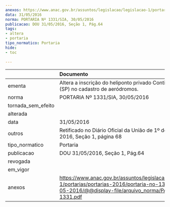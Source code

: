 ```yaml
---
anexos: https://www.anac.gov.br/assuntos/legislacao/legislacao-1/portarias/portarias-2016/portaria-no-1331-sia-30-05-2016/@@display-file/arquivo_norma/PA2016-1331.pdf
data: 31/05/2016
norma: PORTARIA Nº 1331/SIA, 30/05/2016
publicacao: DOU 31/05/2016, Seção 1, Pág.64
tags:
- altera
- portaria
tipo_normatico: Portaria
hide: 
- toc 
 
---
```


|                    | Documento                                                                                                                                                      |
|:-------------------|:---------------------------------------------------------------------------------------------------------------------------------------------------------------|
| ementa             | Altera a inscrição do heliponto privado Continental Tower (SP) no cadastro de aeródromos.                                                                      |
| norma              | PORTARIA Nº 1331/SIA, 30/05/2016                                                                                                                               |
| tornada_sem_efeito |                                                                                                                                                                |
| alterada           |                                                                                                                                                                |
| data               | 31/05/2016                                                                                                                                                     |
| outros             | Retificado no Diário Oficial da União de 1º de junho de 2016, Seção 1, página 68                                                                               |
| tipo_normatico     | Portaria                                                                                                                                                       |
| publicacao         | DOU 31/05/2016, Seção 1, Pág.64                                                                                                                                |
| revogada           |                                                                                                                                                                |
| em_vigor           |                                                                                                                                                                |
| anexos             | https://www.anac.gov.br/assuntos/legislacao/legislacao-1/portarias/portarias-2016/portaria-no-1331-sia-30-05-2016/@@display-file/arquivo_norma/PA2016-1331.pdf |
